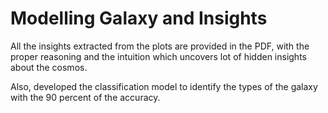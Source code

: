 # Modelling Galaxy and Insights

All the insights extracted from the plots are provided in the PDF, with the proper reasoning and the intuition which uncovers lot of hidden insights about the cosmos. 

Also, developed the classification model to identify the types of the galaxy with the 90 percent of the accuracy.
